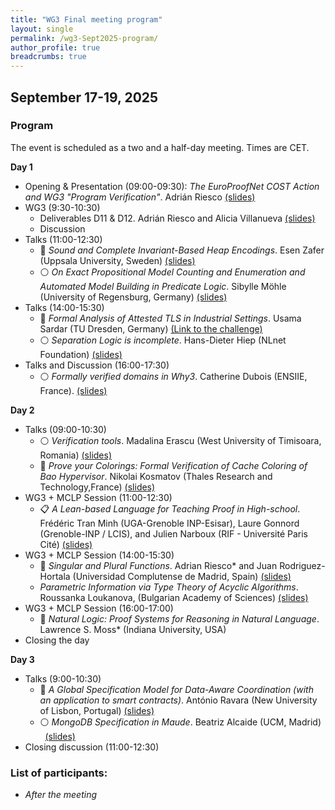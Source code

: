 ```yaml
---
title: "WG3 Final meeting program"
layout: single
permalink: /wg3-Sept2025-program/
author_profile: true
breadcrumbs: true
---
```



## September 17-19, 2025

<!--[<img src="/_pages/WG3/Feb2022/WG3-meeting-way.jpg" width="300"/>](/_pages/WG3/Feb2022/WG3-meeting-way.jpg)-->

### Program

The event is scheduled as a two and a half-day meeting. Times are CET.

**Day 1**

* Opening & Presentation (09:00-09:30): _The EuroProofNet COST Action and WG3 "Program Verification"_. Adri&aacute;n Riesco [(slides)](./wg3_welcome.pdf) 
* WG3 (9:30-10:30)
  - Deliverables D11 & D12. Adri&aacute;n Riesco and Alicia Villanueva [(slides)](./wg3_deliverables.pdf) 
  - Discussion
* Talks (11:00-12:30)
  - :large_blue_circle: _Sound and Complete Invariant-Based Heap Encodings_. Esen Zafer (Uppsala University, Sweden) [(slides)](./presentation_Esen.pdf)
  - :white_circle: _On Exact Propositional Model Counting and Enumeration and Automated Model Building in Predicate Logic_. Sibylle Möhle (University of Regensburg, Germany) [(slides)](./presentation_Moehle.pdf)
* Talks (14:00-15:30)
  - :large_blue_circle: _Formal Analysis of Attested TLS in Industrial Settings_. Usama Sardar (TU Dresden, Germany) [(Link to the challenge)](https://github.com/EuroProofNet/ProgramVerification/wiki/AttestedTLS)
  - :white_circle: _Separation Logic is incomplete_. Hans-Dieter Hiep (NLnet Foundation) [(slides)](./wg-3-hiep_Separation_Logic_is_incomplete.pdf)
* Talks and Discussion (16:00-17:30)
  - :white_circle: _Formally verified domains in Why3_. Catherine Dubois (ENSIIE, France). [(slides)](./presentation_dubois.pdf)

**Day 2**

* Talks (09:00-10:30)
  - :white_circle: _Verification tools_. Madalina Erascu (West University of Timisoara, Romania) [(slides)](./presentation_erascu.pdf)
  - :large_blue_circle: _Prove your Colorings: Formal Verification of Cache Coloring of Bao Hypervisor_. Nikolai Kosmatov (Thales Research and Technology,France) [(slides)](./presentation_Kosmatov_Cache_coloring_verrification.pdf)
* WG3 + MCLP Session (11:00-12:30)
  - :clipboard: _A Lean-based Language for Teaching Proof in High-school_. Frédéric Tran Minh (UGA-Grenoble INP-Esisar), Laure Gonnord (Grenoble-INP / LCIS), and Julien Narboux (RIF - Université Paris Cité) [(slides)](./MCLP-2025-tran-minh-gonnord-narboux-yalep.pdf)
* WG3 + MCLP Session (14:00-15:30)
  - :large_blue_circle: _Singular and Plural Functions_. Adrian Riesco* and Juan Rodriguez-Hortala (Universidad Complutense de Madrid, Spain) [(slides)](./wg3_plural.pdf)
  - _Parametric Information via Type Theory of Acyclic Algorithms_. Roussanka Loukanova, (Bulgarian Academy of Sciences) [(slides)](./Roussanka-parinfo-ttaa.pdf)
* WG3 + MCLP Session (16:00-17:00)
  - :large_blue_circle: _Natural Logic: Proof Systems for Reasoning in Natural Language_. Lawrence S. Moss* (Indiana University, USA)
* Closing the day

**Day 3**

* Talks (9:00-10:30)
  - :large_blue_circle: _A Global Specification Model for Data-Aware Coordination (with an application to smart contracts)_. António Ravara (New University of Lisbon, Portugal) [(slides)](./presentation_ravara.pdf)
  - :white_circle: _MongoDB Specification in Maude_. Beatriz Alcaide (UCM, Madrid) &nbsp; [(slides)](./mongodb_europroof.pdf) 
* Closing discussion (11:00-12:30)

### List of participants:

-	_After the meeting_ 

<!--
### Photos

[<img src="/_pages/WG3/Feb2022/WG3-meeting-session4.jpg" width="400"/>](/_pages/WG3/Feb2022/WG3-meeting-session4.jpg)

<br>

[<img src="/_pages/WG3/Feb2022/WG3-meeting-session2.jpg" width="400"/>](/_pages/WG3/Feb2022/WG3-meeting-session2.jpg)

<br>

[<img src="/_pages/WG3/Feb2022/WG3-meeting-coffee.jpg" width="400"/>](/_pages/WG3/Feb2022/WG3-meeting-coffee.jpg)

-->
